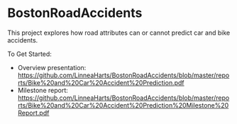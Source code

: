 # BostonRoadAccidents

This project explores how road attributes can or cannot predict car and bike accidents.

To Get Started:
* Overview presentation: https://github.com/LinneaHarts/BostonRoadAccidents/blob/master/reports/Bike%20and%20Car%20Accident%20Prediction.pdf
* Milestone report: https://github.com/LinneaHarts/BostonRoadAccidents/blob/master/reports/Bike%20and%20Car%20Accident%20Prediction%20Milestone%20Report.pdf
